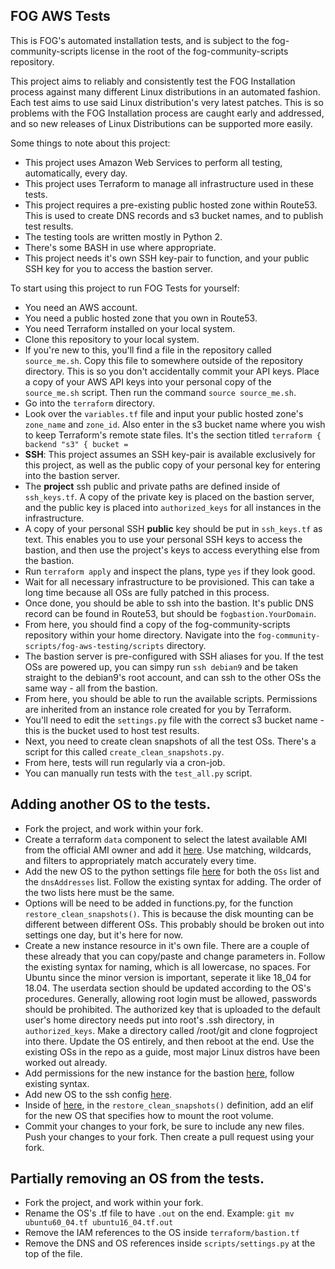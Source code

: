 ## FOG AWS Tests

This is FOG's automated installation tests, and is subject to the fog-community-scripts license in the root of the fog-community-scripts repository.

This project aims to reliably and consistently test the FOG Installation process against many different Linux distributions in an automated fashion. Each test aims to use said Linux distribution's very latest patches. This is so problems with the FOG Installation process are caught early and addressed, and so new releases of Linux Distributions can be supported more easily.

Some things to note about this project:

 - This project uses Amazon Web Services to perform all testing, automatically, every day.
 - This project uses Terraform to manage all infrastructure used in these tests.
 - This project requires a pre-existing public hosted zone within Route53. This is used to create DNS records and s3 bucket names, and to publish test results.
 - The testing tools are written mostly in Python 2.
 - There's some BASH in use where appropriate.
 - This project needs it's own SSH key-pair to function, and your public SSH key for you to access the bastion server.

To start using this project to run FOG Tests for yourself:

 - You need an AWS account.
 - You need a public hosted zone that you own in Route53.
 - You need Terraform installed on your local system.
 - Clone this repository to your local system.
 - If you're new to this, you'll find a file in the repository called `source_me.sh`. Copy this file to somewhere outside of the repository directory. This is so you don't accidentally commit your API keys. Place a copy of your AWS API keys into your personal copy of the `source_me.sh` script. Then run the command `source source_me.sh`.
 - Go into the `terraform` directory.
 - Look over the `variables.tf` file and input your public hosted zone's `zone_name` and `zone_id`. Also enter in the s3 bucket name where you wish to keep Terraform's remote state files. It's the section titled `terraform { backend "s3" {
bucket =` 
 - **SSH**:  This project assumes an SSH key-pair is available exclusively for this project, as well as the public copy of your personal key for entering into the bastion server. 
 - The **project** ssh public and private paths are defined inside of `ssh_keys.tf`. A copy of the private key is placed on the bastion server, and the public key is placed into `authorized_keys` for all instances in the infrastructure.
 - A copy of your personal SSH **public** key should be put in `ssh_keys.tf` as text. This enables you to use your personal SSH keys to access the bastion, and then use the project's keys to access everything else from the bastion.
 - Run `terraform apply` and inspect the plans, type `yes` if they look good.
 - Wait for all necessary infrastructure to be provisioned. This can take a long time because all OSs are fully patched in this process.
 - Once done, you should be able to ssh into the bastion. It's public DNS record can be found in Route53, but should be `fogbastion.YourDomain`.
 - From here, you should find a copy of the fog-community-scripts repository within your home directory. Navigate into the `fog-community-scripts/fog-aws-testing/scripts` directory.
 - The bastion server is pre-configured with SSH aliases for you. If the test OSs are powered up, you can simpy run `ssh debian9` and be taken straight to the debian9's root account, and can ssh to the other OSs the same way - all from the bastion.
 - From here, you should be able to run the available scripts. Permissions are inherited from an instance role created for you by Terraform.
 - You'll need to edit the `settings.py` file with the correct s3 bucket name - this is the bucket used to host test results.
 - Next, you need to create clean snapshots of all the test OSs. There's a script for this called `create_clean_snapshots.py`.
 - From here, tests will run regularly via a cron-job.
 - You can manually run tests with the `test_all.py` script.

## Adding another OS to the tests.

- Fork the project, and work within your fork.
- Create a terraform `data` component to select the latest available AMI from the official AMI owner and add it [here](./terraform/variables.tf). Use matching, wildcards, and filters to appropriately match accurately every time.
- Add the new OS to the python settings file [here](./scripts/settings.py) for both the `OSs` list and the `dnsAddresses` list. Follow the existing syntax for adding. The order of the two lists here must be the same.
- Options will be need to be added in functions.py, for the function `restore_clean_snapshots()`. This is because the disk mounting can be different between different OSs. This probably should be broken out into settings one day, but it's here for now.
- Create a new instance resource in it's own file. There are a couple of these already that you can copy/paste and change parameters in. Follow the existing syntax for naming, which is all lowercase, no spaces. For Ubuntu since the minor version is important, seperate it like 18_04 for 18.04. The userdata section should be updated according to the OS's procedures. Generally, allowing root login must be allowed, passwords should be prohibited. The authorized key that is uploaded to the default user's home directory needs put into root's .ssh directory, in `authorized_keys`.  Make a directory called /root/git and clone fogproject into there. Update the OS entirely, and then reboot at the end. Use the existing OSs in the repo as a guide, most major Linux distros have been worked out already.
- Add permissions for the new instance for the bastion [here](./terraform/bastion.tf), follow existing syntax.
- Add new OS to the ssh config [here](./terraform/templates/ssh-config.tpl).
- Inside of [here](./scripts/functions.py), in the `restore_clean_snapshots()` definition, add an elif for the new OS that specifies how to mount the root volume.
- Commit your changes to your fork, be sure to include any new files. Push your changes to your fork. Then create a pull request using your fork.


## Partially removing an OS from the tests.

- Fork the project, and work within your fork.
- Rename the OS's .tf file to have `.out` on the end. Example: `git mv ubuntu60_04.tf ubuntu16_04.tf.out`
- Remove the IAM references to the OS inside `terraform/bastion.tf`
- Remove the DNS and OS references inside `scripts/settings.py` at the top of the file.